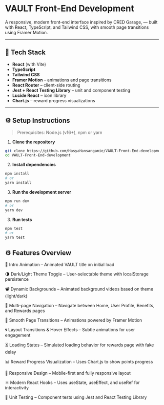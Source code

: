 # VAULT Front-End Development

A responsive, modern front-end interface inspired by CRED Garage, — built with React, TypeScript, and Tailwind CSS, with smooth page transitions using Framer Motion.

---

## 🚀 Tech Stack

- **React** (with Vite)
- **TypeScript**
- **Tailwind CSS**
- **Framer Motion** – animations and page transitions
- **React Router** – client-side routing
- **Jest + React Testing Library** – unit and component testing
- **Lucide React** – icon library
- **Chart.js** – reward progress visualizations

---

## ⚙️ Setup Instructions

> Prerequisites: Node.js (v16+), npm or yarn

1. **Clone the repository**

```bash
git clone https://github.com/HasyaHansanganie/VAULT-Front-End-development.git
cd VAULT-Front-End-development
```
2. **Install dependencies**

```bash
npm install
# or
yarn install
```

3. **Run the development server**

```bash
npm run dev
# or
yarn dev
```

3. **Run tests**

```bash
npm test
# or
yarn test
```

## ⚙️ Features Overview

🔐 Intro Animation – Animated VAULT title on initial load

🌗 Dark/Light Theme Toggle – User-selectable theme with localStorage persistence

📽️ Dynamic Backgrounds – Animated background videos based on theme (light/dark)

🧭 Multi-page Navigation – Navigate between Home, User Profile, Benefits, and Rewards pages

🔁 Smooth Page Transitions – Animations powered by Framer Motion

🌀 Layout Transitions & Hover Effects – Subtle animations for user engagement

⏳ Loading States – Simulated loading behavior for rewards page with fake delay

📊 Reward Progress Visualization – Uses Chart.js to show points progress

📱 Responsive Design – Mobile-first and fully responsive layout

⚛️ Modern React Hooks – Uses useState, useEffect, and useRef for interactivity

🧪 Unit Testing – Component tests using Jest and React Testing Library
